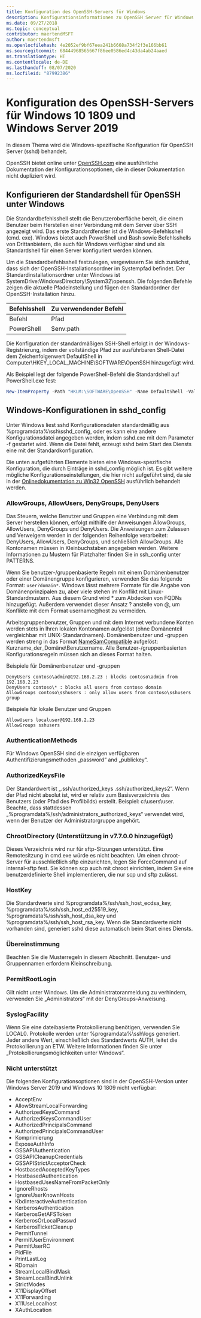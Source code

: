 ```yaml
---
title: Konfiguration des OpenSSH-Servers für Windows
description: Konfigurationsinformationen zu OpenSSH Server für Windows 10 1809 und Server 2019.
ms.date: 09/27/2018
ms.topic: conceptual
contributor: maertendMSFT
author: maertendmsft
ms.openlocfilehash: 4e2052ef9bf67eea241b6668a734f2f3e166bb61
ms.sourcegitcommit: 68444968565667f86ee0586ed4c43da4ab24aaed
ms.translationtype: HT
ms.contentlocale: de-DE
ms.lasthandoff: 08/07/2020
ms.locfileid: "87992386"
---
```

# <a name="openssh-server-configuration-for-windows-10-1809-and-server-2019"></a>Konfiguration des OpenSSH-Servers für Windows 10 1809 und Windows Server 2019

In diesem Thema wird die Windows-spezifische Konfiguration für OpenSSH Server (sshd) behandelt.

OpenSSH bietet online unter [OpenSSH.com](https://www.openssh.com/manual.html) eine ausführliche Dokumentation der Konfigurationsoptionen, die in dieser Dokumentation nicht dupliziert wird.

## <a name="configuring-the-default-shell-for-openssh-in-windows"></a>Konfigurieren der Standardshell für OpenSSH unter Windows

Die Standardbefehlsshell stellt die Benutzeroberfläche bereit, die einem Benutzer beim Herstellen einer Verbindung mit dem Server über SSH angezeigt wird.
Das erste Standardfenster ist die Windows-Befehlsshell (cmd. exe).
Windows bietet auch PowerShell und Bash sowie Befehlsshells von Drittanbietern, die auch für Windows verfügbar sind und als Standardshell für einen Server konfiguriert werden können.

Um die Standardbefehlsshell festzulegen, vergewissern Sie sich zunächst, dass sich der OpenSSH-Installationsordner im Systempfad befindet.
Der Standardinstallationsordner unter Windows ist SystemDrive:WindowsDirectory\System32\openssh.
Die folgenden Befehle zeigen die aktuelle Pfadeinstellung und fügen den Standardordner der OpenSSH-Installation hinzu.

Befehlsshell | Zu verwendender Befehl
------------- | --------------
Befehl | Pfad
PowerShell | $env:path

Die Konfiguration der standardmäßigen SSH-Shell erfolgt in der Windows-Registrierung, indem der vollständige Pfad zur ausführbaren Shell-Datei dem Zeichenfolgenwert DefaultShell in Computer\HKEY_LOCAL_MACHINE\SOFTWARE\OpenSSH hinzugefügt wird.

Als Beispiel legt der folgende PowerShell-Befehl die Standardshell auf PowerShell.exe fest:

```powershell
New-ItemProperty -Path "HKLM:\SOFTWARE\OpenSSH" -Name DefaultShell -Value "C:\Windows\System32\WindowsPowerShell\v1.0\powershell.exe" -PropertyType String -Force
```

## <a name="windows-configurations-in-sshd_config"></a>Windows-Konfigurationen in sshd_config

Unter Windows liest sshd Konfigurationsdaten standardmäßig aus %programdata%\ssh\sshd_config, oder es kann eine andere Konfigurationsdatei angegeben werden, indem sshd.exe mit dem Parameter -f gestartet wird.
Wenn die Datei fehlt, erzeugt sshd beim Start des Diensts eine mit der Standardkonfiguration.

Die unten aufgeführten Elemente bieten eine Windows-spezifische Konfiguration, die durch Einträge in sshd_config möglich ist.
Es gibt weitere mögliche Konfigurationseinstellungen, die hier nicht aufgeführt sind, da sie in der [Onlinedokumentation zu Win32 OpenSSH](https://github.com/powershell/win32-openssh/wiki) ausführlich behandelt werden.


### <a name="allowgroups-allowusers-denygroups-denyusers"></a>AllowGroups, AllowUsers, DenyGroups, DenyUsers

Das Steuern, welche Benutzer und Gruppen eine Verbindung mit dem Server herstellen können, erfolgt mithilfe der Anweisungen AllowGroups, AllowUsers, DenyGroups und DenyUsers.
Die Anweisungen zum Zulassen und Verweigern werden in der folgenden Reihenfolge verarbeitet: DenyUsers, AllowUsers, DenyGroups, und schließlich AllowGroups.
Alle Kontonamen müssen in Kleinbuchstaben angegeben werden.
Weitere Informationen zu Mustern für Platzhalter finden Sie in ssh_config unter PATTERNS.

Wenn Sie benutzer-/gruppenbasierte Regeln mit einem Domänenbenutzer oder einer Domänengruppe konfigurieren, verwenden Sie das folgende Format: ``` user?domain* ```.
Windows lässt mehrere Formate für die Angabe von Domänenprinzipalen zu, aber viele stehen im Konflikt mit Linux-Standardmustern.
Aus diesem Grund wird * zum Abdecken von FQDNs hinzugefügt.
Außerdem verwendet dieser Ansatz ? anstelle von @, um Konflikte mit dem Format username@host zu vermeiden.

Arbeitsgruppenbenutzer, Gruppen und mit dem Internet verbundene Konten werden stets in Ihren lokalen Kontonamen aufgelöst (ohne Domänenteil vergleichbar mit UNIX-Standardnamen).
Domänenbenutzer und -gruppen werden streng in das Format [NameSamCompatible](/windows/desktop/api/secext/ne-secext-extended_name_format) aufgelöst: Kurzname_der_Domäne\Benutzername.
Alle Benutzer-/gruppenbasierten Konfigurationsregeln müssen sich an dieses Format halten.

Beispiele für Domänenbenutzer und -gruppen

```
DenyUsers contoso\admin@192.168.2.23 : blocks contoso\admin from 192.168.2.23
DenyUsers contoso\* : blocks all users from contoso domain
AllowGroups contoso\sshusers : only allow users from contoso\sshusers group
```

Beispiele für lokale Benutzer und Gruppen

```
AllowUsers localuser@192.168.2.23
AllowGroups sshusers
```

### <a name="authenticationmethods"></a>AuthenticationMethods

Für Windows OpenSSH sind die einzigen verfügbaren Authentifizierungsmethoden „password“ and „publickey“.

### <a name="authorizedkeysfile"></a>AuthorizedKeysFile

Der Standardwert ist „.ssh/authorized_keys .ssh/authorized_keys2“. Wenn der Pfad nicht absolut ist, wird er relativ zum Basisverzeichnis des Benutzers (oder Pfad des Profilbilds) erstellt. Beispiel: c:\users\user. Beachte, dass stattdessen „%programdata%/ssh/administrators_authorized_keys“ verwendet wird, wenn der Benutzer der Administratorgruppe angehört.

### <a name="chrootdirectory-support-added-in-v7700"></a>ChrootDirectory (Unterstützung in v7.7.0.0 hinzugefügt)

Dieses Verzeichnis wird nur für sftp-Sitzungen unterstützt. Eine Remotesitzung in cmd.exe würde es nicht beachten. Um einen chroot-Server für ausschließlich sftp einzurichten, legen Sie ForceCommand auf internal-sftp fest. Sie können scp auch mit chroot einrichten, indem Sie eine benutzerdefinierte Shell implementieren, die nur scp und sftp zulässt.

### <a name="hostkey"></a>HostKey

Die Standardwerte sind %programdata%/ssh/ssh_host_ecdsa_key, %programdata%/ssh/ssh_host_ed25519_key, %programdata%/ssh/ssh_host_dsa_key und %programdata%/ssh/ssh_host_rsa_key. Wenn die Standardwerte nicht vorhanden sind, generiert sshd diese automatisch beim Start eines Diensts.

### <a name="match"></a>Übereinstimmung

Beachten Sie die Musterregeln in diesem Abschnitt. Benutzer- und Gruppennamen erfordern Kleinschreibung.

### <a name="permitrootlogin"></a>PermitRootLogin

Gilt nicht unter Windows. Um die Administratoranmeldung zu verhindern, verwenden Sie „Administrators“ mit der DenyGroups-Anweisung.

### <a name="syslogfacility"></a>SyslogFacility

Wenn Sie eine dateibasierte Protokollierung benötigen, verwenden Sie LOCAL0. Protokolle werden unter %programdata%\ssh\logs generiert.
Jeder andere Wert, einschließlich des Standardwerts AUTH, leitet die Protokollierung an ETW. Weitere Informationen finden Sie unter „Protokollierungsmöglichkeiten unter Windows“.

### <a name="not-supported"></a>Nicht unterstützt

Die folgenden Konfigurationsoptionen sind in der OpenSSH-Version unter Windows Server 2019 und Windows 10 1809 nicht verfügbar:

* AcceptEnv
* AllowStreamLocalForwarding
* AuthorizedKeysCommand
* AuthorizedKeysCommandUser
* AuthorizedPrincipalsCommand
* AuthorizedPrincipalsCommandUser
* Komprimierung
* ExposeAuthInfo
* GSSAPIAuthentication
* GSSAPICleanupCredentials
* GSSAPIStrictAcceptorCheck
* HostbasedAcceptedKeyTypes
* HostbasedAuthentication
* HostbasedUsesNameFromPacketOnly
* IgnoreRhosts
* IgnoreUserKnownHosts
* KbdInteractiveAuthentication
* KerberosAuthentication
* KerberosGetAFSToken
* KerberosOrLocalPasswd
* KerberosTicketCleanup
* PermitTunnel
* PermitUserEnvironment
* PermitUserRC
* PidFile
* PrintLastLog
* RDomain
* StreamLocalBindMask
* StreamLocalBindUnlink
* StrictModes
* X11DisplayOffset
* X11Forwarding
* X11UseLocalhost
* XAuthLocation